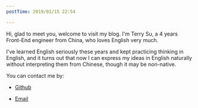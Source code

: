 ```yaml
---
postTime: 2019/01/15 22:54

---
```

Hi, glad to meet you, welcome to visit my blog. I'm Terry Su, a 4 years Front-End engineer from China, who loves English very much.

I've learned English seriously these years and kept practicing thinking in English, and it turns out that now I can express my ideas in English naturally without interpreting them from Chinese, though it may be non-native.



You can contact me by:
* [Github](https://github.com/Terry-Su)

* [Email](theterrysu@163.com)